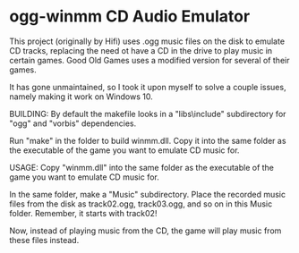 # ogg-winmm CD Audio Emulator

This project (originally by Hifi) uses .ogg music files on the disk
to emulate CD tracks, replacing the need ot have a CD in the drive
to play music in certain games. Good Old Games uses a modified version
for several of their games.

It has gone unmaintained, so I took it upon myself to solve a couple issues,
namely making it work on Windows 10.

BUILDING:
By default the makefile looks in a "libs\include" subdirectory for 
"ogg" and "vorbis" dependencies.

Run "make" in the folder to build winmm.dll. Copy it into the same folder
as the executable of the game you want to emulate CD music for.

USAGE:
Copy "winmm.dll" into the same folder as the executable of the game you want 
to emulate CD music for.

In the same folder, make a "Music" subdirectory. Place the recorded music files
from the disk as track02.ogg, track03.ogg, and so on in this Music folder. Remember,
it starts with track02!

Now, instead of playing music from the CD, the game will play music from these
files instead.